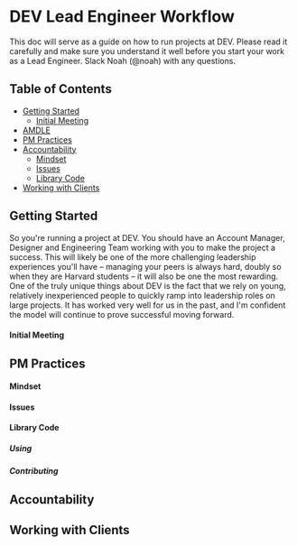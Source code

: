 # DEV Lead Engineer Workflow 
This doc will serve as a guide on how to run projects at DEV.  Please read it carefully and make sure you understand it well before you start your work as a Lead Engineer.  Slack Noah (@noah) with any questions.

## Table of Contents
- [Getting Started](#getting-started)
  - [Initial Meeting](#initial-meeting)
- [AMDLE](#amdle)
- [PM Practices](#pm-practices)
- [Accountability](#accountability)
  - [Mindset](#mindset)
  - [Issues](#issues)
  - [Library Code](#library-code)
- [Working with Clients](#working-with-clients)

## Getting Started
So you're running a project at DEV.  You should have an Account Manager, Designer and Engineering Team working with you to make the project a success.  This will likely be one of the more challenging leadership experiences you'll have – managing your peers is always hard, doubly so when they are Harvard students – it will also be one the most rewarding.  One of the truly unique things about DEV is the fact that we rely on young, relatively inexperienced people to quickly ramp into leadership roles on large projects. It has worked very well for us in the past, and I'm confident the model will continue to prove successful moving forward.
#### Initial Meeting

## PM Practices
#### Mindset
#### Issues
#### Library Code
##### Using
##### Contributing
## Accountability
## Working with Clients
